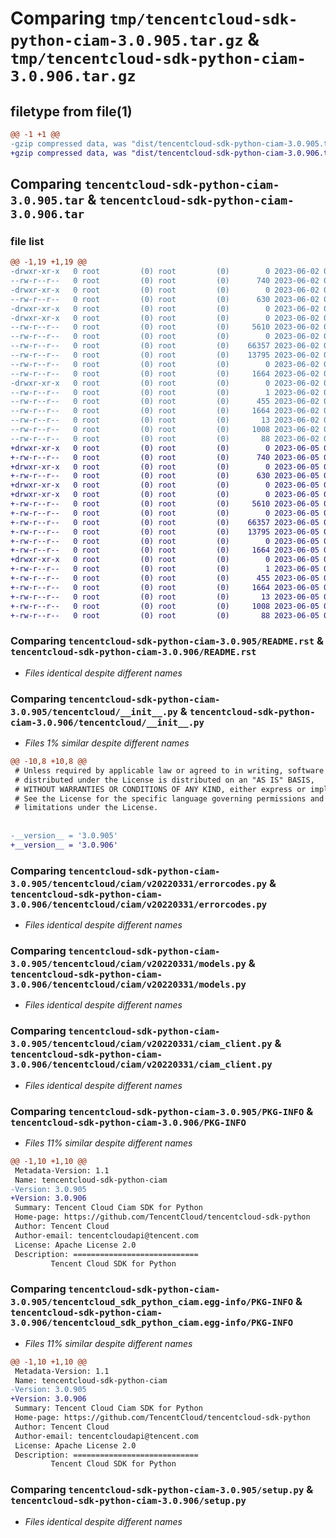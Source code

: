 # Comparing `tmp/tencentcloud-sdk-python-ciam-3.0.905.tar.gz` & `tmp/tencentcloud-sdk-python-ciam-3.0.906.tar.gz`

## filetype from file(1)

```diff
@@ -1 +1 @@
-gzip compressed data, was "dist/tencentcloud-sdk-python-ciam-3.0.905.tar", last modified: Fri Jun  2 00:23:47 2023, max compression
+gzip compressed data, was "dist/tencentcloud-sdk-python-ciam-3.0.906.tar", last modified: Mon Jun  5 00:29:55 2023, max compression
```

## Comparing `tencentcloud-sdk-python-ciam-3.0.905.tar` & `tencentcloud-sdk-python-ciam-3.0.906.tar`

### file list

```diff
@@ -1,19 +1,19 @@
-drwxr-xr-x   0 root         (0) root         (0)        0 2023-06-02 00:23:47.000000 tencentcloud-sdk-python-ciam-3.0.905/
--rw-r--r--   0 root         (0) root         (0)      740 2023-06-02 00:23:47.000000 tencentcloud-sdk-python-ciam-3.0.905/README.rst
-drwxr-xr-x   0 root         (0) root         (0)        0 2023-06-02 00:23:47.000000 tencentcloud-sdk-python-ciam-3.0.905/tencentcloud/
--rw-r--r--   0 root         (0) root         (0)      630 2023-06-02 00:23:47.000000 tencentcloud-sdk-python-ciam-3.0.905/tencentcloud/__init__.py
-drwxr-xr-x   0 root         (0) root         (0)        0 2023-06-02 00:23:47.000000 tencentcloud-sdk-python-ciam-3.0.905/tencentcloud/ciam/
-drwxr-xr-x   0 root         (0) root         (0)        0 2023-06-02 00:23:47.000000 tencentcloud-sdk-python-ciam-3.0.905/tencentcloud/ciam/v20220331/
--rw-r--r--   0 root         (0) root         (0)     5610 2023-06-02 00:23:47.000000 tencentcloud-sdk-python-ciam-3.0.905/tencentcloud/ciam/v20220331/errorcodes.py
--rw-r--r--   0 root         (0) root         (0)        0 2023-06-02 00:23:47.000000 tencentcloud-sdk-python-ciam-3.0.905/tencentcloud/ciam/v20220331/__init__.py
--rw-r--r--   0 root         (0) root         (0)    66357 2023-06-02 00:23:47.000000 tencentcloud-sdk-python-ciam-3.0.905/tencentcloud/ciam/v20220331/models.py
--rw-r--r--   0 root         (0) root         (0)    13795 2023-06-02 00:23:47.000000 tencentcloud-sdk-python-ciam-3.0.905/tencentcloud/ciam/v20220331/ciam_client.py
--rw-r--r--   0 root         (0) root         (0)        0 2023-06-02 00:23:47.000000 tencentcloud-sdk-python-ciam-3.0.905/tencentcloud/ciam/__init__.py
--rw-r--r--   0 root         (0) root         (0)     1664 2023-06-02 00:23:47.000000 tencentcloud-sdk-python-ciam-3.0.905/PKG-INFO
-drwxr-xr-x   0 root         (0) root         (0)        0 2023-06-02 00:23:47.000000 tencentcloud-sdk-python-ciam-3.0.905/tencentcloud_sdk_python_ciam.egg-info/
--rw-r--r--   0 root         (0) root         (0)        1 2023-06-02 00:23:47.000000 tencentcloud-sdk-python-ciam-3.0.905/tencentcloud_sdk_python_ciam.egg-info/dependency_links.txt
--rw-r--r--   0 root         (0) root         (0)      455 2023-06-02 00:23:47.000000 tencentcloud-sdk-python-ciam-3.0.905/tencentcloud_sdk_python_ciam.egg-info/SOURCES.txt
--rw-r--r--   0 root         (0) root         (0)     1664 2023-06-02 00:23:47.000000 tencentcloud-sdk-python-ciam-3.0.905/tencentcloud_sdk_python_ciam.egg-info/PKG-INFO
--rw-r--r--   0 root         (0) root         (0)       13 2023-06-02 00:23:47.000000 tencentcloud-sdk-python-ciam-3.0.905/tencentcloud_sdk_python_ciam.egg-info/top_level.txt
--rw-r--r--   0 root         (0) root         (0)     1008 2023-06-02 00:23:47.000000 tencentcloud-sdk-python-ciam-3.0.905/setup.py
--rw-r--r--   0 root         (0) root         (0)       88 2023-06-02 00:23:47.000000 tencentcloud-sdk-python-ciam-3.0.905/setup.cfg
+drwxr-xr-x   0 root         (0) root         (0)        0 2023-06-05 00:29:55.000000 tencentcloud-sdk-python-ciam-3.0.906/
+-rw-r--r--   0 root         (0) root         (0)      740 2023-06-05 00:29:54.000000 tencentcloud-sdk-python-ciam-3.0.906/README.rst
+drwxr-xr-x   0 root         (0) root         (0)        0 2023-06-05 00:29:55.000000 tencentcloud-sdk-python-ciam-3.0.906/tencentcloud/
+-rw-r--r--   0 root         (0) root         (0)      630 2023-06-05 00:29:54.000000 tencentcloud-sdk-python-ciam-3.0.906/tencentcloud/__init__.py
+drwxr-xr-x   0 root         (0) root         (0)        0 2023-06-05 00:29:55.000000 tencentcloud-sdk-python-ciam-3.0.906/tencentcloud/ciam/
+drwxr-xr-x   0 root         (0) root         (0)        0 2023-06-05 00:29:55.000000 tencentcloud-sdk-python-ciam-3.0.906/tencentcloud/ciam/v20220331/
+-rw-r--r--   0 root         (0) root         (0)     5610 2023-06-05 00:29:54.000000 tencentcloud-sdk-python-ciam-3.0.906/tencentcloud/ciam/v20220331/errorcodes.py
+-rw-r--r--   0 root         (0) root         (0)        0 2023-06-05 00:29:54.000000 tencentcloud-sdk-python-ciam-3.0.906/tencentcloud/ciam/v20220331/__init__.py
+-rw-r--r--   0 root         (0) root         (0)    66357 2023-06-05 00:29:54.000000 tencentcloud-sdk-python-ciam-3.0.906/tencentcloud/ciam/v20220331/models.py
+-rw-r--r--   0 root         (0) root         (0)    13795 2023-06-05 00:29:54.000000 tencentcloud-sdk-python-ciam-3.0.906/tencentcloud/ciam/v20220331/ciam_client.py
+-rw-r--r--   0 root         (0) root         (0)        0 2023-06-05 00:29:54.000000 tencentcloud-sdk-python-ciam-3.0.906/tencentcloud/ciam/__init__.py
+-rw-r--r--   0 root         (0) root         (0)     1664 2023-06-05 00:29:55.000000 tencentcloud-sdk-python-ciam-3.0.906/PKG-INFO
+drwxr-xr-x   0 root         (0) root         (0)        0 2023-06-05 00:29:55.000000 tencentcloud-sdk-python-ciam-3.0.906/tencentcloud_sdk_python_ciam.egg-info/
+-rw-r--r--   0 root         (0) root         (0)        1 2023-06-05 00:29:55.000000 tencentcloud-sdk-python-ciam-3.0.906/tencentcloud_sdk_python_ciam.egg-info/dependency_links.txt
+-rw-r--r--   0 root         (0) root         (0)      455 2023-06-05 00:29:55.000000 tencentcloud-sdk-python-ciam-3.0.906/tencentcloud_sdk_python_ciam.egg-info/SOURCES.txt
+-rw-r--r--   0 root         (0) root         (0)     1664 2023-06-05 00:29:55.000000 tencentcloud-sdk-python-ciam-3.0.906/tencentcloud_sdk_python_ciam.egg-info/PKG-INFO
+-rw-r--r--   0 root         (0) root         (0)       13 2023-06-05 00:29:55.000000 tencentcloud-sdk-python-ciam-3.0.906/tencentcloud_sdk_python_ciam.egg-info/top_level.txt
+-rw-r--r--   0 root         (0) root         (0)     1008 2023-06-05 00:29:54.000000 tencentcloud-sdk-python-ciam-3.0.906/setup.py
+-rw-r--r--   0 root         (0) root         (0)       88 2023-06-05 00:29:55.000000 tencentcloud-sdk-python-ciam-3.0.906/setup.cfg
```

### Comparing `tencentcloud-sdk-python-ciam-3.0.905/README.rst` & `tencentcloud-sdk-python-ciam-3.0.906/README.rst`

 * *Files identical despite different names*

### Comparing `tencentcloud-sdk-python-ciam-3.0.905/tencentcloud/__init__.py` & `tencentcloud-sdk-python-ciam-3.0.906/tencentcloud/__init__.py`

 * *Files 1% similar despite different names*

```diff
@@ -10,8 +10,8 @@
 # Unless required by applicable law or agreed to in writing, software
 # distributed under the License is distributed on an "AS IS" BASIS,
 # WITHOUT WARRANTIES OR CONDITIONS OF ANY KIND, either express or implied.
 # See the License for the specific language governing permissions and
 # limitations under the License.
 
 
-__version__ = '3.0.905'
+__version__ = '3.0.906'
```

### Comparing `tencentcloud-sdk-python-ciam-3.0.905/tencentcloud/ciam/v20220331/errorcodes.py` & `tencentcloud-sdk-python-ciam-3.0.906/tencentcloud/ciam/v20220331/errorcodes.py`

 * *Files identical despite different names*

### Comparing `tencentcloud-sdk-python-ciam-3.0.905/tencentcloud/ciam/v20220331/models.py` & `tencentcloud-sdk-python-ciam-3.0.906/tencentcloud/ciam/v20220331/models.py`

 * *Files identical despite different names*

### Comparing `tencentcloud-sdk-python-ciam-3.0.905/tencentcloud/ciam/v20220331/ciam_client.py` & `tencentcloud-sdk-python-ciam-3.0.906/tencentcloud/ciam/v20220331/ciam_client.py`

 * *Files identical despite different names*

### Comparing `tencentcloud-sdk-python-ciam-3.0.905/PKG-INFO` & `tencentcloud-sdk-python-ciam-3.0.906/PKG-INFO`

 * *Files 11% similar despite different names*

```diff
@@ -1,10 +1,10 @@
 Metadata-Version: 1.1
 Name: tencentcloud-sdk-python-ciam
-Version: 3.0.905
+Version: 3.0.906
 Summary: Tencent Cloud Ciam SDK for Python
 Home-page: https://github.com/TencentCloud/tencentcloud-sdk-python
 Author: Tencent Cloud
 Author-email: tencentcloudapi@tencent.com
 License: Apache License 2.0
 Description: ============================
         Tencent Cloud SDK for Python
```

### Comparing `tencentcloud-sdk-python-ciam-3.0.905/tencentcloud_sdk_python_ciam.egg-info/PKG-INFO` & `tencentcloud-sdk-python-ciam-3.0.906/tencentcloud_sdk_python_ciam.egg-info/PKG-INFO`

 * *Files 11% similar despite different names*

```diff
@@ -1,10 +1,10 @@
 Metadata-Version: 1.1
 Name: tencentcloud-sdk-python-ciam
-Version: 3.0.905
+Version: 3.0.906
 Summary: Tencent Cloud Ciam SDK for Python
 Home-page: https://github.com/TencentCloud/tencentcloud-sdk-python
 Author: Tencent Cloud
 Author-email: tencentcloudapi@tencent.com
 License: Apache License 2.0
 Description: ============================
         Tencent Cloud SDK for Python
```

### Comparing `tencentcloud-sdk-python-ciam-3.0.905/setup.py` & `tencentcloud-sdk-python-ciam-3.0.906/setup.py`

 * *Files identical despite different names*

